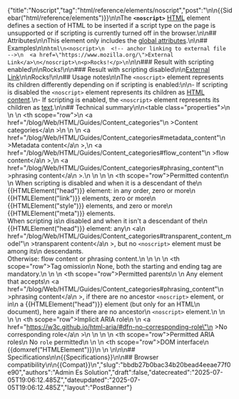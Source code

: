 {"title":"Noscript","tag":"html/reference/elements/noscript","post":"\n\n{{Sidebar(\"html/reference/elements\")}}\n\nThe **`<noscript>`** [HTML](/blog/Web/HTML) element defines a section of HTML to be inserted if a script type on the page is unsupported or if scripting is currently turned off in the browser.\n\n## Attributes\n\nThis element only includes the [global attributes](/blog/Web/HTML/Reference/Global_attributes).\n\n## Examples\n\n```html\n<noscript>\n  <!-- anchor linking to external file -->\n  <a href=\"https://www.mozilla.org/\">External Link</a>\n</noscript>\n<p>Rocks!</p>\n```\n\n### Result with scripting enabled\n\nRocks!\n\n### Result with scripting disabled\n\n[External Link](https://www.mozilla.org/)\n\nRocks!\n\n## Usage notes\n\nThe `<noscript>` element represents its children differently depending on if scripting is enabled:\n\n- If scripting is disabled the `<noscript>` element represents its children as [HTML content](/blog/Web/API/HTMLElement).\n- If scripting is enabled, the `<noscript>` element represents its children as [text](/blog/Web/API/Text).\n\n## Technical summary\n\n<table class=\"properties\">\n  <tbody>\n    <tr>\n      <th scope=\"row\">\n        <a href=\"/blog/Web/HTML/Guides/Content_categories\"\n          >Content categories</a\n        >\n      </th>\n      <td>\n        <a href=\"/blog/Web/HTML/Guides/Content_categories#metadata_content\"\n          >Metadata content</a\n        >,\n        <a href=\"/blog/Web/HTML/Guides/Content_categories#flow_content\"\n          >flow content</a\n        >,\n        <a href=\"/blog/Web/HTML/Guides/Content_categories#phrasing_content\"\n          >phrasing content</a\n        >.\n      </td>\n    </tr>\n    <tr>\n      <th scope=\"row\">Permitted content</th>\n      <td>\n        When scripting is disabled and when it is a descendant of the\n        {{HTMLElement(\"head\")}} element: in any order, zero or more\n        {{HTMLElement(\"link\")}} elements, zero or more\n        {{HTMLElement(\"style\")}} elements, and zero or more\n        {{HTMLElement(\"meta\")}} elements.<br />When scripting is\n        disabled and when it isn't a descendant of the\n        {{HTMLElement(\"head\")}} element: any\n        <a\n          href=\"/blog/Web/HTML/Guides/Content_categories#transparent_content_model\"\n          >transparent content</a\n        >, but no <code>&#x3C;noscript></code> element must be among its\n        descendants.<br />Otherwise: flow content or phrasing content.\n      </td>\n    </tr>\n    <tr>\n      <th scope=\"row\">Tag omission</th>\n      <td>None, both the starting and ending tag are mandatory.</td>\n    </tr>\n    <tr>\n      <th scope=\"row\">Permitted parents</th>\n      <td>\n        Any element that accepts\n        <a href=\"/blog/Web/HTML/Guides/Content_categories#phrasing_content\"\n          >phrasing content</a\n        >, if there are no ancestor <code>&#x3C;noscript></code> element, or in\n        a {{HTMLElement(\"head\")}} element (but only for an HTML\n        document), here again if there are no ancestor\n        <code>&#x3C;noscript></code> element.\n      </td>\n    </tr>\n    <tr>\n      <th scope=\"row\">Implicit ARIA role</th>\n      <td>\n        <a href=\"https://w3c.github.io/html-aria/#dfn-no-corresponding-role\"\n          >No corresponding role</a\n        >\n      </td>\n    </tr>\n    <tr>\n      <th scope=\"row\">Permitted ARIA roles</th>\n      <td>No <code>role</code> permitted</td>\n    </tr>\n    <tr>\n      <th scope=\"row\">DOM interface</th>\n      <td>{{domxref(\"HTMLElement\")}}</td>\n    </tr>\n  </tbody>\n</table>\n\n## Specifications\n\n{{Specifications}}\n\n## Browser compatibility\n\n{{Compat}}\n","slug":"bbdb27b0bac34b20bead4eeae77f0e90","authors":"Admin Es Solution","draft":false,"datecreated":"2025-07-05T19:06:12.485Z","dateupdated":"2025-07-05T19:06:12.485Z","layout":"PostBanner"}